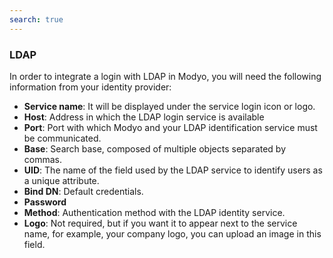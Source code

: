```yaml
---
search: true
---
```


### LDAP

In order to integrate a login with LDAP in Modyo, you will need the following information from your identity provider:

- **Service name**: It will be displayed under the service login icon or logo.
- **Host**: Address in which the LDAP login service is available
- **Port**: Port with which Modyo and your LDAP identification service must be communicated.
- **Base**: Search base, composed of multiple objects separated by commas.
- **UID**: The name of the field used by the LDAP service to identify users as a unique attribute.
- **Bind DN**: Default credentials.
- **Password**
- **Method**: Authentication method with the LDAP identity service.
- **Logo**: Not required, but if you want it to appear next to the service name, for example, your company logo, you can upload an image in this field.